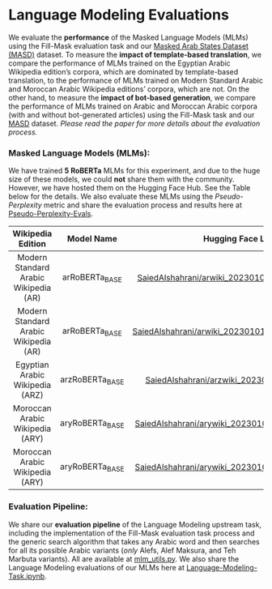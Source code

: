 # Language Modeling Evaluations

We evaluate the **performance** of the Masked Language Models (MLMs) using the Fill-Mask evaluation task and our [Masked Arab States Dataset (MASD)](https://github.com/SaiedAlshahrani/performance-implications/tree/main/Language-Modeling-Evals/MASD) dataset. To measure the **impact of template-based translation**, we compare the performance of MLMs trained on the Egyptian Arabic Wikipedia edition’s corpora, which are dominated by template-based translation, to the performance of MLMs trained on Modern Standard Arabic and Moroccan Arabic Wikipedia editions’ corpora, which are not. On the other hand, to measure the **impact of bot-based generation**, we compare the performance of MLMs trained on Arabic and Moroccan Arabic corpora (with and without bot-generated articles) using the Fill-Mask task and our [MASD](https://github.com/SaiedAlshahrani/performance-implications/tree/main/Language-Modeling-Evals/MASD) dataset. *Please read the paper for more details about the evaluation process.*


### Masked Language Models (MLMs):
We have trained **5 RoBERTa** MLMs for this experiment, and due to the huge size of these models, we could **not** share them with the community. However, we have hosted them on the Hugging Face Hub. See the Table below for the details. We also evaluate these MLMs using the *Pseudo-Perplexity* metric and share the evaluation process and results here at [Pseudo-Perplexity-Evals](https://github.com/SaiedAlshahrani/performance-implications/tree/main/Language-Modeling-Evals/Pseudo-Perplexity-Evals).

| Wikipedia Edition     | Model Name | Hugging Face Link |
| :----: | :----: |:----: |
| Modern Standard Arabic Wikipedia (AR)| arRoBERTa<sub>BASE</sub> | [SaiedAlshahrani/arwiki\_20230101\_roberta\_mlm\_bots](https://huggingface.co/SaiedAlshahrani/arwiki_20230101_roberta_mlm_bots)|
| Modern Standard Arabic Wikipedia (AR)| arRoBERTa<sub>BASE</sub> | [SaiedAlshahrani/arwiki\_20230101\_roberta\_mlm\_nobots](https://huggingface.co/SaiedAlshahrani/arwiki_20230101_roberta_mlm_nobots)|
| Egyptian Arabic Wikipedia (ARZ)| arzRoBERTa<sub>BASE</sub> | [SaiedAlshahrani/arzwiki\_20230101\_roberta\_mlm](https://huggingface.co/SaiedAlshahrani/arzwiki_20230101_roberta_mlm)|
| Moroccan Arabic Wikipedia (ARY)| aryRoBERTa<sub>BASE</sub> | [SaiedAlshahrani/arywiki\_20230101\_roberta\_mlm\_bots](https://huggingface.co/SaiedAlshahrani/arywiki_20230101_roberta_mlm_nobots)|
| Moroccan Arabic Wikipedia (ARY)| aryRoBERTa<sub>BASE</sub> | [SaiedAlshahrani/arywiki\_20230101\_roberta\_mlm\_bots](https://huggingface.co/SaiedAlshahrani/arywiki_20230101_roberta_mlm_nobots)|

 
### Evaluation Pipeline:
We share our **evaluation pipeline** of the Language Modeling upstream task, including the implementation of the Fill-Mask evaluation task process and the generic search algorithm that takes any Arabic word and then searches for all its possible Arabic variants (*only* Alefs, Alef Maksura, and Teh Marbuta variants). All are available at [mlm_utils.py](https://github.com/SaiedAlshahrani/performance-implications/blob/main/Language-Modeling-Evals/mlm_utils.py). We also share the Language Modeling evaluations of our MLMs here at [Language-Modeling-Task.ipynb](https://github.com/SaiedAlshahrani/performance-implications/blob/main/Language-Modeling-Evals/Language-Modeling-Task.ipynb).